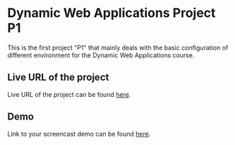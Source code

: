 # Dynamic Web Applications Project P1

This is the first project "P1" that mainly deals with the basic configuration of different environment for the Dynamic Web Applications course.

## Live URL of the project

Live URL of the project can be found [here]().

## Demo

Link to your screencast demo can be found [here]().
